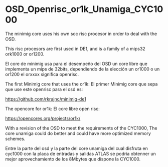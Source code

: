 # OSD_Openrisc_or1k_Unamiga_CYC1000

The minimig core uses his own soc risc procesor in order to deal with the OSD.

This risc procesors are first used in DE1, and is a family of a mips32 ork1000 or or1200.

El core de minimig usa para el desempeño del OSD un core libre que implementa un mips de 32bits, dependiendo de la elección un or1000 o un or1200 el orxxxx significa openrisc.

The first Minimig core that uses the or1k:
El primer Minimig core que sepa que use este openrisc para el osd es:

https://github.com/rkrajnc/minimig-de1


The opencore for or1k:
El core libre open risc:

https://opencores.org/projects/or1k/


With a revision of the OSD to meet the requirements of the CYC1000, The core unamiga could do better and could have more optimized memory schemes.


Entre la parte del osd y la parte del core unamiga del cual disfruta en cyc1000 con la placa de entradas y salidas ATLAS se podría obtenner un mejor aprovechamiento de los 8Mbytes que dispone la CYC1000.

